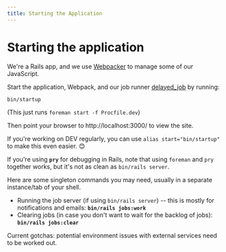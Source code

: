 ```yaml
---
title: Starting the Application
---
```


# Starting the application

We're a Rails app, and we use [Webpacker][webpacker] to manage some of
our JavaScript.

Start the application, Webpack, and our job runner [delayed_job][delayed_job]
by running:

```shell
bin/startup
```

(This just runs `foreman start -f Procfile.dev`)

Then point your browser to http://localhost:3000/ to view the site.

If you're working on DEV regularly, you can use `alias start="bin/startup"` to
make this even easier. 😊

If you're using **`pry`** for debugging in Rails, note that using `foreman`
and `pry` together works, but it's not as clean as `bin/rails server`.

Here are some singleton commands you may need, usually in a separate
instance/tab of your shell.

- Running the job server (if using `bin/rails server`) -- this is mostly for
  notifications and emails: **`bin/rails jobs:work`**
- Clearing jobs (in case you don't want to wait for the backlog of jobs):
  **`bin/rails jobs:clear`**

Current gotchas: potential environment issues with external services need to be
worked out.

[delayed_job]: https://github.com/collectiveidea/delayed_job_active_record
[webpacker]: https://github.com/rails/webpacker
